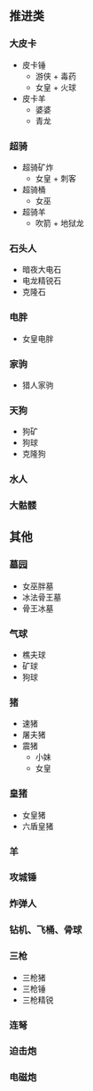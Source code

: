 ## 推进类

### 大皮卡

- 皮卡锤
  - 游侠 + 毒药
  - 女皇 + 火球
- 皮卡羊
  - 婆婆
  - 青龙

### 超骑

- 超骑矿炸
  - 女皇 + 刺客
- 超骑桶
  - 女巫
- 超骑羊
  - 吹箭 + 地狱龙

### 石头人

- 暗夜大电石
- 电龙精锐石
- 克隆石

### 电胖

- 女皇电胖

### 家驹

- 猎人家驹

### 天狗

- 狗矿
- 狗球
- 克隆狗

### 水人

### 大骷髅

## 其他

### 墓园

- 女巫胖墓
- 冰法骨王墓
- 骨王冰墓

### 气球

- 樵夫球
- 矿球
- 狗球

### 猪

- 速猪
- 屠夫猪
- 震猪
  - 小妹
  - 女皇

### 皇猪

- 女皇猪
- 六盾皇猪

### 羊

### 攻城锤

### 炸弹人

### 钻机、飞桶、骨球

### 三枪

- 三枪猪
- 三枪锤
- 三枪精锐

### 连弩

### 迫击炮

### 电磁炮